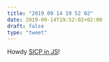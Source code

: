 ```yaml
---
title: "2019 09 14 19 52 02"
date: 2019-09-14T19:52:02+02:00
draft: false
type: "tweet"
---
```

Howdy [SICP in JS](https://sicp.comp.nus.edu.sg)! 
